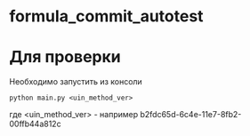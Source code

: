 # formula_commit_autotest


# Для проверки

Необходимо запустить из консоли

```
python main.py <uin_method_ver>
```
где <uin_method_ver> - например b2fdc65d-6c4e-11e7-8fb2-00ffb44a812c
